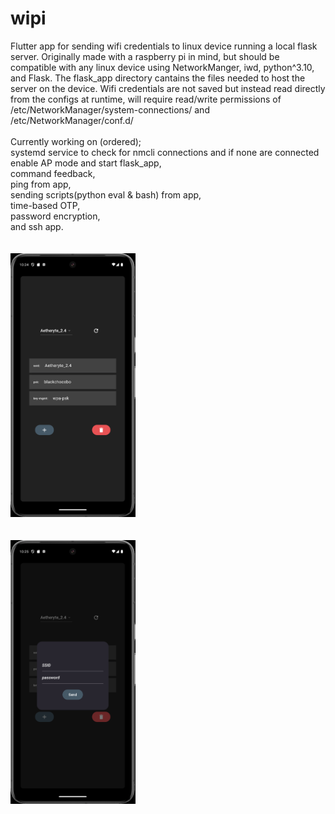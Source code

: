 # wipi

Flutter app for sending wifi credentials to linux device running a local flask server. Originally made with a raspberry pi in mind, but should be compatible with any linux device using NetworkManger, iwd, python^3.10, and Flask. The flask_app directory cantains the files needed to host the server on the device. Wifi credentials are not saved but instead read directly from the configs at runtime, will require read/write permissions of /etc/NetworkManager/system-connections/ and /etc/NetworkManager/conf.d/
<br>
<br>
Currently working on (ordered);<br> systemd service to check for nmcli connections and if none are connected enable AP mode and start flask_app,<br> command feedback,<br> ping from app,<br> sending scripts(python eval & bash) from app,<br> time-based OTP,<br> password encryption,<br> and ssh app.
<br>
<br>
<br>
<img src="./repo_assets/images/wipiscreenshot.png" width="200"/>
<br>
<br>
<br>
<img src="./repo_assets/images/wipiaddscreenshot.png" width="200"/>

